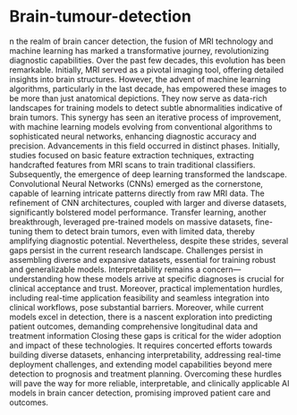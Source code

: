 # Brain-tumour-detection
n the realm of brain cancer detection, the fusion of MRI technology and machine learning has marked a transformative journey, revolutionizing diagnostic capabilities. Over the past few decades, this evolution has been remarkable. Initially, MRI served as a pivotal imaging tool, offering detailed insights into brain structures. However, the advent of machine learning algorithms, particularly in the last decade, has empowered these images to be more than just anatomical depictions. They now serve as data-rich landscapes for training models to detect subtle abnormalities indicative of brain tumors. This synergy has seen an iterative process of improvement, with machine learning models evolving from conventional algorithms to sophisticated neural networks, enhancing diagnostic accuracy and precision.	
Advancements in this field occurred in distinct phases. Initially, studies focused on basic feature extraction techniques, extracting handcrafted features from MRI scans to train traditional classifiers. Subsequently, the emergence of deep learning transformed the landscape. Convolutional Neural Networks (CNNs) emerged as the cornerstone, capable of learning intricate patterns directly from raw MRI data. The refinement of CNN architectures, coupled with larger and diverse datasets, significantly bolstered model performance. Transfer learning, another breakthrough, leveraged pre-trained models on massive datasets, fine-tuning them to detect brain tumors, even with limited data, thereby amplifying diagnostic potential.
Nevertheless, despite these strides, several gaps persist in the current research landscape. Challenges persist in assembling diverse and expansive datasets, essential for training robust and generalizable models. Interpretability remains a concern—understanding how these models arrive at specific diagnoses is crucial for clinical acceptance and trust. Moreover, practical implementation hurdles, including real-time application feasibility and seamless integration into clinical workflows, pose substantial barriers. Moreover, while current models excel in detection, there is a nascent exploration into predicting patient outcomes, demanding comprehensive longitudinal data and treatment information
Closing these gaps is critical for the wider adoption and impact of these technologies. It requires concerted efforts towards building diverse datasets, enhancing interpretability, addressing real-time deployment challenges, and extending model capabilities beyond mere detection to prognosis and treatment planning.
Overcoming these hurdles will pave the way for more reliable, interpretable, and clinically applicable AI models in brain cancer detection, promising improved patient care and outcomes.
